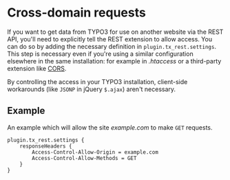 Cross-domain requests
=====================

If you want to get data from TYPO3 for use on another website via the REST API, you'll need to explicitly tell the REST extension to allow access. You can do so by adding the necessary definition in `plugin.tx_rest.settings`. This step is necessary even if you're using a similar configuration elsewhere in the same installation: for example in *.htaccess* or a third-party extension like [CORS](https://typo3.org/extensions/repository/view/cors).

By controlling the access in your TYPO3 installation, client-side workarounds (like `JSONP` in jQuery `$.ajax`) aren't necessary.

Example
-------

An example which will allow the site *example.com* to make `GET` requests.

	plugin.tx_rest.settings {
		responseHeaders {
			Access-Control-Allow-Origin = example.com
			Access-Control-Allow-Methods = GET
		}
	}
